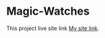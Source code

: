 # Magic-Watches

This project live site link [My site link](https://glittering-cupcake-5a5731.netlify.app/).
